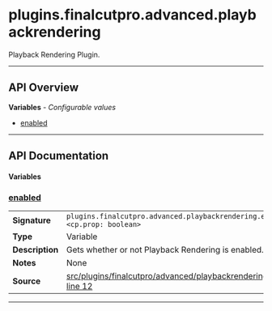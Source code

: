 # plugins.finalcutpro.advanced.playbackrendering

Playback Rendering Plugin.

---

## API Overview
**Variables** - _Configurable values_
 * [enabled](#enabled)


---

## API Documentation

#### Variables


### [enabled](#enabled)

|                                             |                                                                                     |
| --------------------------------------------|-------------------------------------------------------------------------------------|
| **Signature**                               | `plugins.finalcutpro.advanced.playbackrendering.enabled <cp.prop: boolean>`                                                                    |
| **Type**                                    | Variable                                                                     |
| **Description**                             | Gets whether or not Playback Rendering is enabled.                                                                     |
| **Notes**                                   | None |
| **Source**                                  | [src/plugins/finalcutpro/advanced/playbackrendering.lua line 12](https://github.com/CommandPost/CommandPost/blob/develop/src/plugins/finalcutpro/advanced/playbackrendering.lua#L12) |

---

